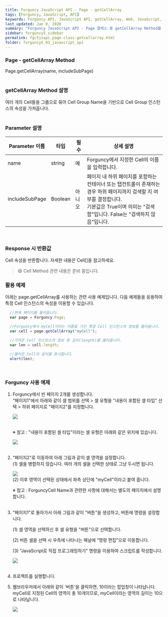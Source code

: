 ```yaml
---
title: Forguncy JavaScript API - Page - getCellArray
tags: [Forguncy, JavaScript, API]
keywords: Forguncy API, JavaScript API, getCellArray, Web, JavaScript, API
last_updated: Jan 8, 2020
summary: "Forguncy JavaScript API - Page 클래스 중 getCellArray Method를 설명합니다."
sidebar: forguncy5_sidebar
permalink: fgc5jsapi_page-class-getcellarray.html
folder: forguncy5_03_javascript_api
---
```


### Page - getCellArray Method
Page.getCellArray(name, includeSubPage)
<br /><br />

### getCellArray Method 설명
여러 개의 Cell들을 그룹으로 묶어 Cell Group Name을 기반으로 Cell Group 인스턴스의 속성을 가져옵니다.
<br /><br />

### Parameter 설명

| Parameter 이름 | 타입 | 필수 | 상세 설명 |
| --- | --- | --- | --- |
| name | string | 예 | Forguncy에서 지정한 Cell의 이름을 입력합니다. |
| includeSubPage | Boolean | 아니오 | 페이지 내 하위 페이지를 포함하는 컨테이너 또는 탭컨트롤이 존재하는 경우 하위 페이지까지 검색할 지 여부를 결정합니다. <br />기본값은 True이며 의미는 "검색함"입니다. False는 "검색하지 않음"입니다. |

<br />

### Response 시 반환값
Cell 속성을 반환합니다. 자세한 내용은 Cell[]을 참고하세요.

> 😄 Cell Method 관련 내용은 준비 중입니다.

<!-- <br /><br /> 위 memo를 삭제할 때 comment 제거 -->

### 활용 예제
아래는 page.getCellArray를 사용하는 관련 사용 예제입니다. 다음 예제들을 응용하여 특정 Cell 인스턴스의 속성을 이용할 수 있습니다.
<br />

~~~javascript
  //현재 페이지를 불러옵니다.
  var page = Forguncy.Page;

  //Forguncy에서 myCell이라는 이름을 가진 특정 Cell 인스턴스의 정보를 불러옵니다.
  var cell = page.getCellArray("myCell");

  //가져온 Cell 인스턴스의 정보 중 길이(length)를 불러옵니다.
  var len = cell.length;
  
  //불러온 Cell의 길이를 표시합니다.
  alert(len);
~~~

<br />

### Forguncy 사용 예제

1. Forguncy에서 빈 페이지 2개를 생성합니다. <br />
    "페이지1"에서 아래와 같이 셀 범위를 선택 > 셀 유형을 "내용이 포함된 셀 타입" 선택 > 하위 페이지로 "페이지2"를 지정합니다.

    ![]({{site.url}}/images/forguncy5/ex-ss_page-getcellarray02.png)
    <br /><br />

    ※ 참고 : "내용이 포함된 셀 타입"이라는 셀 유형은 아래와 같은 위치에 있습니다.

    ![]({{site.url}}/images/forguncy5/ex-ss_page-getcellarray01.png)
    <br /><br />

2. "페이지2"로 이동하여 아래 그림과 같이 셀 영역을 설정합니다. <br />
    (1) 셀을 병합하지 않습니다. 여러 개의 셀을 선택한 상태로 그냥 두시면 됩니다.

    ![]({{site.url}}/images/forguncy5/ex-ss_page-getcellarray03.png)
    <br />
    (2) 이후 영역이 선택된 상태에서 좌측 상단에 "myCell"이라고 붙여 줍니다.

    ※ 참고 : ForguncyCell Name과 관련한 사항에 대해서는 별도의 페이지에서 설명합니다.
    <br /><br />

3. "페이지1"로 돌아가서 아래 그림과 같이 "버튼"을 생성하고, 버튼에 명령을 설정합니다.

    (1) 셀 영역을 선택하신 후 셀 유형을 "버튼"으로 선택합니다.

    (2) 버튼 셀을 선택 시 우측에 나타나는 패널에 "명령 편집"으로 이동합니다.

    (3) "JavaScript로 직접 프로그래밍하기" 명령을 이용하여 스크립트를 작성합니다.

    ![]({{site.url}}/images/forguncy5/ex-ss_page-getcellarray04.png)
    <br /><br />

4. 프로젝트를 실행합니다.

5. 웹브라우저에서 아래와 같이 '버튼'을 클릭하면, 10이라는 팝업창이 나타납니다.<br />
    myCell로 지정된 Cell의 영역이 총 10개이므로, myCell이라는 영역의 길이는 10으로 나타납니다.

    ![]({{site.url}}/images/forguncy5/ex-ss_page-getcellarray05.gif)

<br /><br />